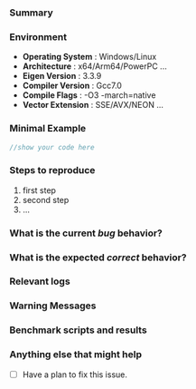 <!--
Please read this!

Before opening a new issue, make sure to search for keywords in the issues
filtered by "bug::confirmed" or "bug::unconfirmed" and "bugzilla" label:

- https://gitlab.com/libeigen/eigen/-/issues?scope=all&utf8=%E2%9C%93&shadowState=opened&label_name[]=bug%3A%3Aconfirmed
- https://gitlab.com/libeigen/eigen/-/issues?scope=all&utf8=%E2%9C%93&shadowState=opened&label_name[]=bug%3A%3Aunconfirmed
- https://gitlab.com/libeigen/eigen/-/issues?scope=all&utf8=%E2%9C%93&shadowState=opened&label_name[]=bugzilla

and verify the issue you're about to submit isn't a duplicate. -->

### Summary
<!-- Summarize the bug encountered concisely. -->

### Environment
<!-- Please provide your development environment here -->
- **Operating System** : Windows/Linux
- **Architecture** : x64/Arm64/PowerPC ...
- **Eigen Version** : 3.3.9
- **Compiler Version** : Gcc7.0
- **Compile Flags** : -O3 -march=native
- **Vector Extension** : SSE/AVX/NEON ...

### Minimal Example
<!-- If possible, please create a minimal example here that exhibits the problematic behavior.
You can also link to [godbolt](https://godbolt.org). But please note that you need to click 
the "Share" button in the top right-hand corner of the godbolt page where you reproduce the sample 
code to get the share link instead of in your browser address bar. 

You can read [the guidelines on stackoverflow](https://stackoverflow.com/help/minimal-reproducible-example)
on how to create a good minimal example. -->

```cpp
//show your code here
```

### Steps to reproduce
<!-- Describe how one can reproduce the issue - this is very important. Please use an ordered list. -->

1. first step
2. second step
3. ... 

### What is the current *bug* behavior?
<!-- Describe what actually happens. -->

### What is the expected *correct* behavior?
<!-- Describe what you should see instead. -->

### Relevant logs
<!-- Add relevant code snippets or program output within blocks marked by " ``` " -->

<!-- OPTIONAL: remove this section if you are not reporting a compilation warning issue.-->
### Warning Messages
<!-- Show us the warning messages you got! -->

<!-- OPTIONAL: remove this section if you are not reporting a performance issue. -->
### Benchmark scripts and results
<!-- Please share any benchmark scripts - either standalone, or using [Google Benchmark](https://github.com/google/benchmark). -->

### Anything else that might help
<!-- It will be better to provide us more information to help narrow down the cause. 
Including but not limited to the following: 
- lines of code that might help us diagnose the problem. 
- potential ways to address the issue.
- last known working/first broken version (release number or commit hash). --> 

- [ ] Have a plan to fix this issue.
